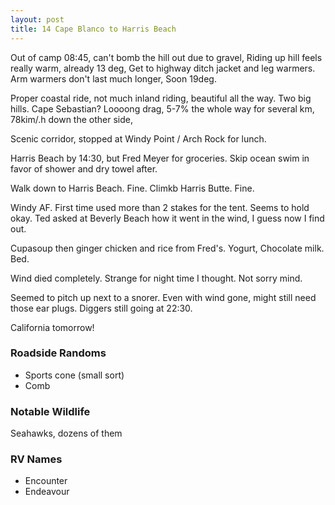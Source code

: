 ```yaml
---
layout: post
title: 14 Cape Blanco to Harris Beach
---
```



Out of camp 08:45, can't bomb the hill out due to gravel, Riding up hill feels really warm, already 13 deg, Get to highway ditch jacket and leg warmers. Arm warmers don't last much longer, Soon 19deg.

Proper coastal ride, not much inland riding, beautiful all the way. Two big hills. Cape Sebastian? Loooong drag, 5-7% the whole way for several km, 78kim/.h down the other side,

Scenic corridor, stopped at Windy Point / Arch Rock for lunch.

Harris Beach by 14:30, but Fred Meyer for groceries. Skip ocean swim in favor of shower and dry towel after.

Walk down to Harris Beach. Fine. Climkb Harris Butte. Fine.

Windy AF. First time used more than 2 stakes for the tent. Seems to hold okay. Ted asked at Beverly Beach how it went in the wind, I guess now I find out. 

Cupasoup then ginger chicken and rice from Fred's. Yogurt, Chocolate milk. Bed.

Wind died completely. Strange for night time I thought. Not sorry mind. 

Seemed to pitch up next to a snorer. Even with wind gone, might still need those ear plugs. Diggers still going at 22:30. 

California tomorrow!


### Roadside Randoms
- Sports cone (small sort)
- Comb


### Notable Wildlife
Seahawks, dozens of them

### RV Names

- Encounter
- Endeavour
